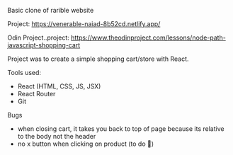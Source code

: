 Basic clone of rarible website

Project: https://venerable-naiad-8b52cd.netlify.app/

Odin Project..project: https://www.theodinproject.com/lessons/node-path-javascript-shopping-cart

Project was to create a simple shopping cart/store with React.

Tools used:
- React (HTML, CSS, JS, JSX)
- React Router
- Git

Bugs
- when closing cart, it takes you back to top of page because its relative to the body not the header
- no x button when clicking on product (to do 👀)
